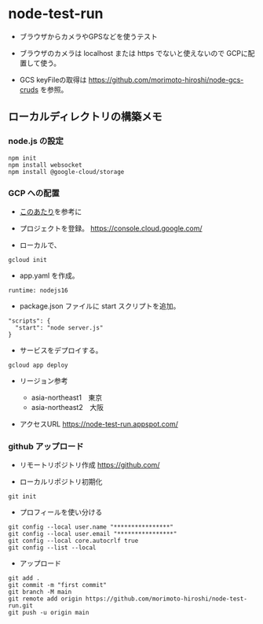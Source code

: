 # node-test-run

+ ブラウザからカメラやGPSなどを使うテスト

+ ブラウザのカメラは localhost または https でないと使えないので GCPに配置して使う。

+ GCS keyFileの取得は https://github.com/morimoto-hiroshi/node-gcs-cruds を参照。

## ローカルディレクトリの構築メモ

### node.js の設定

```
npm init
npm install websocket
npm install @google-cloud/storage
```

### GCP への配置

+ [このあたり](https://cloud.google.com/appengine/docs/standard/nodejs/building-app/creating-project?hl=ja)を参考に

+ プロジェクトを登録。
https://console.cloud.google.com/

+ ローカルで、
```
gcloud init
```

+ app.yaml を作成。
```
runtime: nodejs16
```

+ package.json ファイルに start スクリプトを追加。
```
"scripts": {
  "start": "node server.js"
}
```

+ サービスをデプロイする。
```
gcloud app deploy
```

+ リージョン参考
  + asia-northeast1　東京
  + asia-northeast2　大阪

+ アクセスURL
https://node-test-run.appspot.com/

### github アップロード

+ リモートリポジトリ作成
https://github.com/

+ ローカルリポジトリ初期化
```
git init
```

+ プロフィールを使い分ける
```
git config --local user.name "****************"
git config --local user.email "****************"
git config --local core.autocrlf true
git config --list --local
```

+ アップロード
```
git add .
git commit -m "first commit"
git branch -M main
git remote add origin https://github.com/morimoto-hiroshi/node-test-run.git
git push -u origin main
```
